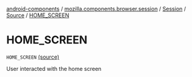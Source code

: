 [android-components](../../../index.md) / [mozilla.components.browser.session](../../index.md) / [Session](../index.md) / [Source](index.md) / [HOME_SCREEN](./-h-o-m-e_-s-c-r-e-e-n.md)

# HOME_SCREEN

`HOME_SCREEN` [(source)](https://github.com/mozilla-mobile/android-components/blob/master/components/browser/session/src/main/java/mozilla/components/browser/session/Session.kt#L110)

User interacted with the home screen

